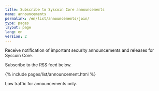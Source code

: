 ```yaml
---
title: Subscribe to Syscoin Core announcements
name: announcements
permalink: /en/list/announcements/join/
type: pages
layout: page
lang: en
version: 2
---
```

Receive notification of important security announcements and releases for Syscoin Core.

Subscribe to the RSS feed below.

{% include pages/list/announcement.html %}
    
Low traffic for announcements only.
